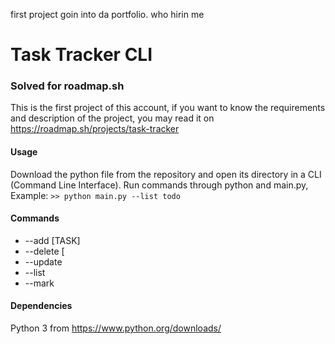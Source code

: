 first project goin into da portfolio. who hirin me

# Task Tracker CLI 
### Solved for roadmap.sh

This is the first project of this account, if you want to know the requirements and description of the project, you may read it on https://roadmap.sh/projects/task-tracker

#### Usage

Download the python file from the repository and open its directory in a CLI (Command Line Interface).
Run commands through python and main.py, Example: `>> python main.py --list todo`

#### Commands

- --add [TASK]
- --delete [
- --update 
- --list
- --mark

#### Dependencies

Python 3 from https://www.python.org/downloads/
